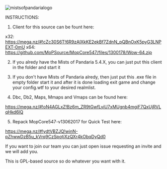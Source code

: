 ![mistsofpandarialogo](https://cloud.githubusercontent.com/assets/812439/18619016/c10a0e20-7dfa-11e6-92c3-0f0dc1f1be75.png)


 INSTRUCTIONS:
 
1) Client for this source can be fount here:

x32: https://mega.nz/#!cZc30S6T!6R9zAlXkKE2ekBf7ZdnN_pQBnOxK5pyG3LNPEXT-0mU
x64: https://github.com/MoPSource/MopCore547/files/1300178/Wow-64.zip

2) If you alredy have the Mists of Pandaria 5.4.X, you can just put this client in the folder and start it

3) If you don't have Mists of Pandaria alredy, then just put this .exe file in empty folder start it and
   after it is done loading exit game and change your config.wtf to your desired realmlist.
   
4) Dbc, Db2, Maps, Mmaps and Vmaps can be found here:

https://mega.nz/#!oN4AGLxZ!Bz6m_ZR9tGwfLyiU7xMUgnb4mgiF7QxUjRVLqHkd6IQ

5) Repack MopCore547-v13062017 for Quick Test here:

https://mega.nz/#!ydtVBZJQ!winN-pZhwwDzB5u_kVrq9CzSpotjXzQXr4kObqDyQd0


If you want to join our team you can just open issue requesting an invite and we will add you.

This is GPL-based source so do whatever you want with it.
